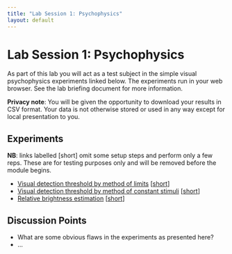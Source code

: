 ```yaml
---
title: "Lab Session 1: Psychophysics"
layout: default
---
```


# Lab Session 1: Psychophysics

As part of this lab you will act as a test subject in the simple
visual psychophysics experiments linked below. The experiments run in
your web browser. See the lab briefing document for more information.

**Privacy note**: You will be given the opportunity to download your results in CSV format.
Your data is not otherwise stored or used in any way except for local presentation to you.

## Experiments

**NB**: links labelled [short] omit some setup steps and perform only a few reps.
These are for testing purposes only and will be removed before the module begins.

* [Visual detection threshold by method of limits](experiments/limits/?home=/lab1.html) [[short](experiments/limits/?home=/lab1.html&quick)]
* [Visual detection threshold by method of constant stimuli](experiments/const_stim/?home=/lab1.html) [[short](experiments/const_stim/?home=/lab1.html&quick)]
* [Relative brightness estimation](experiments/relative/?home=/lab1.html) [[short](experiments/relative/?home=/lab1.html&quick)]

## Discussion Points

* What are some obvious flaws in the experiments as presented here?
* ...
